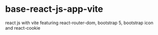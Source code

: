 # base-react-js-app-vite
 react js with vite featuring react-router-dom, bootstrap 5, bootstrap icon and react-cookie
